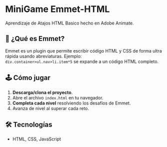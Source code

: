 # MiniGame Emmet-HTML
Aprendizaje de Atajos HTML Basico hecho en Adobe Animate.

## 🎯 ¿Qué es Emmet?
Emmet es un plugin que permite escribir código HTML y CSS de forma ultra rápida usando abreviaturas. Ejemplo:  
`div.container>ul.nav>li.item*5` se expande a un código HTML completo.

## 🕹️ Cómo jugar
1. **Descarga/clona el proyecto**.
2. Abre el archivo `index.html` en tu navegador.
3. **Completa cada nivel** resolviendo los desafíos de Emmet.
4. Avanza de nivel al superar cada reto.

## 🛠️ Tecnologías
- HTML, CSS, JavaScript

